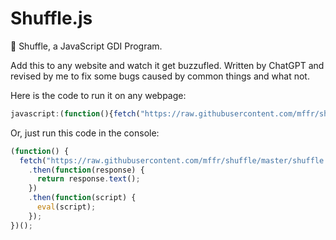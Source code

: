 # Shuffle.js
🌈 Shuffle, a JavaScript GDI Program. 

Add this to any website and watch it get buzzufled.
Written by ChatGPT and revised by me to fix some bugs caused by common things and what not.

Here is the code to run it on any webpage:

```js
javascript:(function(){fetch("https://raw.githubusercontent.com/mffr/shuffle/main/shuffle.js").then(function(r){return r.text()}).then(function(s){eval(s)})})()
```

Or, just run this code in the console:

```js
(function() {
  fetch("https://raw.githubusercontent.com/mffr/shuffle/master/shuffle.js")
    .then(function(response) {
      return response.text();
    })
    .then(function(script) {
      eval(script);
    });
})();
```
